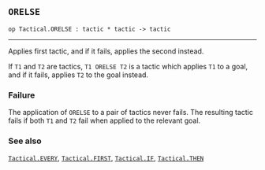 ## `ORELSE`

``` hol4
op Tactical.ORELSE : tactic * tactic -> tactic
```

------------------------------------------------------------------------

Applies first tactic, and if it fails, applies the second instead.

If `T1` and `T2` are tactics, `T1 ORELSE T2` is a tactic which applies
`T1` to a goal, and if it fails, applies `T2` to the goal instead.

### Failure

The application of `ORELSE` to a pair of tactics never fails. The
resulting tactic fails if both `T1` and `T2` fail when applied to the
relevant goal.

### See also

[`Tactical.EVERY`](#Tactical.EVERY),
[`Tactical.FIRST`](#Tactical.FIRST), [`Tactical.IF`](#Tactical.IF),
[`Tactical.THEN`](#Tactical.THEN)
